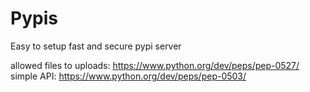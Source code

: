 # Pypis

Easy to setup fast and secure pypi server

allowed files to uploads: https://www.python.org/dev/peps/pep-0527/
simple API: https://www.python.org/dev/peps/pep-0503/

